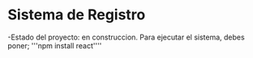 <h1> Sistema de Registro </h1>
-Estado del proyecto:  en construccion. 
Para ejecutar el sistema, debes poner; 
'''npm install react'''' 
